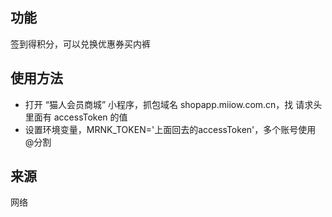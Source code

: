 ## 功能
签到得积分，可以兑换优惠券买内裤

## 使用方法
- 打开 “猫人会员商城” 小程序，抓包域名 shopapp.miiow.com.cn，找 请求头 里面有 accessToken 的值
- 设置环境变量，MRNK_TOKEN='上面回去的accessToken'，多个账号使用 @分割

## 来源
网络
